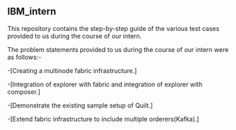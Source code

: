 ## IBM_intern

This repository contains the step-by-step guide of the various test cases provided to us during the course of our intern.

The problem statements provided to us during the course of our intern were as follows:-

-[Creating a multinode fabric infrastructure.]

-[Integration of explorer with fabric and integration of explorer with composer.]

-[Demonstrate the existing sample setup of Quilt.]

-[Extend fabric infrastructure to include multiple orderers(Kafka).]

